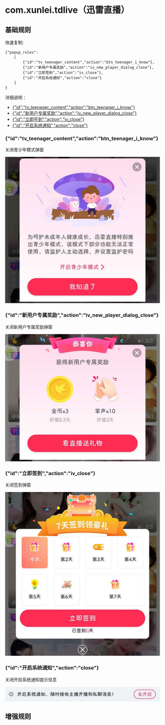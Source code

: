 # com.xunlei.tdlive（迅雷直播）

## 基础规则

快速复制:
```
{"popup_rules":
    [
        {"id":"tv_teenager_content","action":"btn_teenager_i_know"},
        {"id":"新用户专属奖励","action":"iv_new_player_dialog_close"},
        {"id":"立即签到","action":"iv_close"},
        {"id":"开启系统通知","action":"close"}
    ]
}
```
详细说明：
- [{"id":"tv_teenager_content","action":"btn_teenager_i_know"}](#idtv_teenager_contentactionbtn_teenager_i_know)
- [{"id":"新用户专属奖励","action":"iv_new_player_dialog_close"}](#id新用户专属奖励actioniv_new_player_dialog_close)
- [{"id":"立即签到","action":"iv_close"}](#id立即签到actioniv_close)
- [{"id":"开启系统通知","action":"close"}](#id开启系统通知actionclose)

### {"id":"tv_teenager_content","action":"btn_teenager_i_know"}
关闭青少年模式弹窗

![](./assets/青少年模式弹窗.jpg)

### {"id":"新用户专属奖励","action":"iv_new_player_dialog_close"}
关闭新用户专属奖励弹窗

![](./assets/新用户专属奖励弹窗.jpg)

### {"id":"立即签到","action":"iv_close"}
关闭签到弹窗

![](./assets/签到弹窗.jpg)

### {"id":"开启系统通知","action":"close"}
关闭开启系统通知提示信息

![](./assets/开启系统通知提示信息.jpg)

## 增强规则
